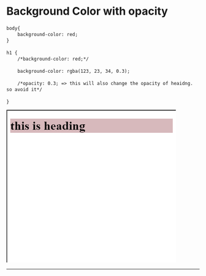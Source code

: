 # Background Color with opacity

```
body{
    background-color: red;
}

h1 {
    /*background-color: red;*/

    background-color: rgba(123, 23, 34, 0.3);

    /*opacity: 0.3; => this will also change the opacity of heaidng. so avoid it*/
    
}
```

![backColorWithOpacity](image.png)

---


